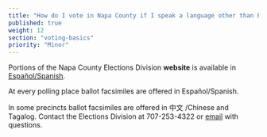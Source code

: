 ```yaml
---
title: "How do I vote in Napa County if I speak a language other than English?"
published: true
weight: 12
section: "voting-basics"
priority: "Minor"
---
```


Portions of the Napa County Elections Division **website** is available in [Español/Spanish](http://www.countyofnapa.org/Elections/).  

At every polling place ballot facsimiles are offered in Español/Spanish.  

In some precincts ballot facsimiles are offered in 中文 /Chinese and Tagalog. Contact the Elections Division at 707-253-4322 or [email](mailto:elections@countyofnapa.org) with questions.  
